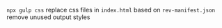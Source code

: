 ```npx gulp css```
replace css files in `index.html` based on `rev-manifest.json`
remove unused output styles